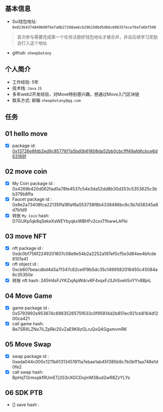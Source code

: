 ## 基本信息
- Sui钱包地址: `0x023643748490d0f9afa0b27268ae6cb29b158bd5db6c606357ecef6afa6bf598`
> 首次参与需要完成第一个任务注册好钱包地址才被合并，并且后续学习奖励会打入这个地址
- github: `sheepbotany`

## 个人简介
- 工作经验: 5年
- 技术栈: `Java` `JS`
- 多年web2开发经验，对Move特别感兴趣，想通过Move入门区块链
- 联系方式: 邮箱 `sheepbotany@qq.com`

## 任务

##   01 hello move  
- [x] package id: [0x13726e8fdb2ed9c85776f7a5bd0b61808da52bb0cbc1ff49afd6cbce6d63189f](https://testnet.suivision.xyz/package/0x13726e8fdb2ed9c85776f7a5bd0b61808da52bb0cbc1ff49afd6cbce6d63189f?tab=Code)

##   02 move coin
- [x] My Coin package id : 0x4269b420d062fad0a78fe4537c54e3da52dd8b30d353c5353625c3bb379b8ffa
- [x] Faucet package id : 0x8e2a73408fca22135ffa18faf6a553738f8b4338486bc6c3b7d38345a8d7b1d9
- [x] 转账 `My Coin` hash: D7GUKp1qk8qSekeXsWEYbyqkxWBHFv2cxxTfhwwLAPki

##   03 move NFT
- [x] nft package id : 0xdc0bf756f2249201807c08e9e54b2a2252a197ef0cf5e3d84ee4bfcde8101e41
- [x] nft object id : 0xcb607beacdbd4d3a7f347c82ce919b5dc35c1499582016450c45084a6c35350e
- [x] 转账 nft  hash: 245H4sFJYKZxjApWdcv6F4xqxFJ3JhSveh5nYYv8BjnL

##   04 Move Game
- [x] game package id : 0x5793992e953674c6983526575f633c0f95814d2b851ec921cb8164d1200ca421
- [x] call game hash: Be7SRXLZNx7iLZpRki2SvZaE9K8zGLruQxQ4GgxmvmRK

##   05 Move Swap
- [x] swap package id : 0xeda044c000c1211b61313451911a7ebae1ab45f385b9c7b0bff1aa748e1d0fe2
- [x] call swap hash: BpHqTGrmxpkfRUmETj3S3nXGCDojmM38ud2wR8ZzYLYs

##   06 SDK PTB
- [] save hash :

